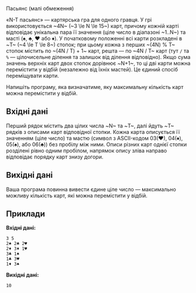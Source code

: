 ﻿Пасьянс (малі обмеження)

«N-T пасьянс» — картярська гра для одного гравця. У грі використовується ~4N~ (~3 \le N \le 15~) карт, причому кожній карті відповідає унікальна пара її значення (ціле число в діапазоні ~1..N~) та масті (♠, ♣, ♥ або ♦). У початковому положенні всі карти розкладені в ~T~ (~4 \le T \le 8~) стопок; при цьому кожна з перших ~(4N) % T~ стопок містить по ~(4N / T) + 1~ карт, решта — по ~4N / T~ карт (тут `/` та `%` — цілочисельне ділення та залишок від ділення відповідно). Якщо сума значень верхніх карт двох стопок дорівнює ~N+1~, то ці дві карти можна перемістити у відбій (незалежно від їхніх мастей). Це єдиний спосіб переміщувати карти.

Напишіть програму, яка визначатиме, яку максимальну кількість карт можна перемістити у відбій.

## Вхідні дані
Перший рядок містить два цілих числа ~N~ та ~T~, далі йдуть ~T~ рядків з описами карт відповідної стопки. Кожна карта описується її значенням (ціле число) та мастю (символ з ASCII-кодом 03(♥), 04(♦), 05(♠), або 06(♣)) без пробілу між ними. Описи різних карт однієї стопки розділені рівно одним пробілом, напрямок опису зліва направо відповідає порядку карт знизу догори.

## Вихідні дані
Ваша програма повинна вивести єдине ціле число — максимально можливу кількість карт, які можна перемістити у відбій.

## Приклади

**Вхідні дані:**
```
3 5
2♠ 2♣ 2♥
2♦ 3♦ 1♥
3♣ 1♠
1♣ 3♥
1♦ 3♠
```

**Вихідні дані:**
```
10
```